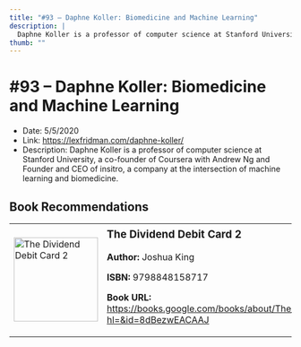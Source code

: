 ```yaml
---
title: "#93 – Daphne Koller: Biomedicine and Machine Learning"
description: |
  Daphne Koller is a professor of computer science at Stanford University, a co-founder of Coursera with Andrew Ng and Founder and CEO of insitro, a company at the intersection of machine learning and biomedicine."
thumb: ""
---
```


# #93 – Daphne Koller: Biomedicine and Machine Learning

  - Date: 5/5/2020
  - Link: https://lexfridman.com/daphne-koller/
  - Description: Daphne Koller is a professor of computer science at Stanford University, a co-founder of Coursera with Andrew Ng and Founder and CEO of insitro, a company at the intersection of machine learning and biomedicine.

## Book Recommendations

<table style="border: none;"><tr style="border: none;"><td style="border: none;"><img src="http://books.google.com/books/content?id=8dBezwEACAAJ&printsec=frontcover&img=1&zoom=1&source=gbs_api" alt="The Dividend Debit Card 2" width="150" style="vertical-align: top;"></td><td style="border: none; vertical-align: top;"><h3 style='margin-top: 5'>The Dividend Debit Card 2</h3><p><strong>Author:</strong> Joshua King</p><p><strong>ISBN:</strong> 9798848158717</p><p><strong>Book URL:</strong> <a href="https://books.google.com/books/about/The_Dividend_Debit_Card_2.html?hl=&id=8dBezwEACAAJ">https://books.google.com/books/about/The_Dividend_Debit_Card_2.html?hl=&id=8dBezwEACAAJ</a></p></td></tr></table>
